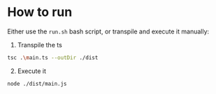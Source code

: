 # How to run

Either use the `run.sh` bash script, or transpile and execute it manually:


1. Transpile the ts
```sh
tsc .\main.ts --outDir ./dist
```

2. Execute it
```sh
node ./dist/main.js
```